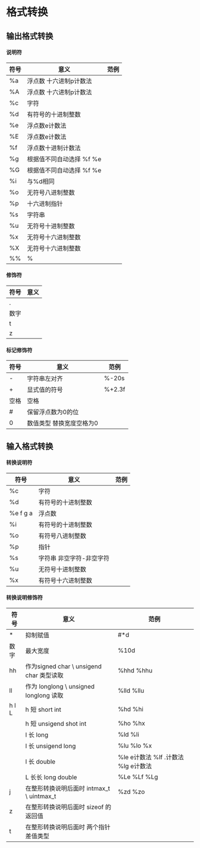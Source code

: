 # 格式转换
## 输出格式转换
#### 说明符
| 符号 | 意义                     | 范例 |
| ---- | ------------------------ | ---- |
| %a   | 浮点数 十六进制p计数法   |      |
| %A   | 浮点数 十六进制p计数法   |      |
| %c   | 字符                     |      |
| %d   | 有符号的十进制整数       |      |
| %e   | 浮点数e计数法            |      |
| %E   | 浮点数e计数法            |      |
| %f   | 浮点数十进制计数法       |      |
| %g   | 根据值不同自动选择 %f %e |      |
| %G   | 根据值不同自动选择 %f %e |      |
| %i   | 与%d相同                 |      |
| %o   | 无符号八进制整数         |      |
| %p   | 十六进制指针             |      |
| %s   | 字符串                   |      |
| %u   | 无符号十进制整数         |      |
| %x   | 无符号十六进制整数       |      |
| %X   | 无符号十六进制整数       |      |
| %%   | %                        |      |

#### 修饰符
| 符号 | 意义 |
| ---- | ---- |
| .    |
| 数字 |
| t    |
| z    |

#### 标记修饰符 
 | 符号 | 意义                     | 范例   |
 | ---- | ------------------------ | ------ |
 | -    | 字符串左对齐             | %-20s  |
 | +    | 显式值的符号             | %+2.3f |
 | 空格 | 空格                     |
 | #    | 保留浮点数为0的位        |        |
 | 0    | 数值类型 替换宽度空格为0 |        |

## 输入格式转换
#### 转换说明符
| 符号     | 意义                     | 范例 |
| -------- | ------------------------ | ---- |
| %c       | 字符                     |      |
| %d       | 有符号的十进制整数       |      |
| %e f g a | 浮点数                   |      |
| %i       | 有符号的十进制整数       |      |
| %o       | 有符号八进制整数         |      |
| %p       | 指针                     |      |
| %s       | 字符串 非空字符-非空字符 |      |
| %u       | 无符号十进制整数         |      |
| %x       | 有符号十六进制整数       |      |
#### 转换说明修饰符
| 符号  | 意义                                      | 范例                                 |
| ----- | ----------------------------------------- | ------------------------------------ |
| *     | 抑制赋值                                  | #*d                                  |
| 数字  | 最大宽度                                  | %10d                                 |
| hh    | 作为signed char \ unsigend char 类型读取  | %hhd %hhu                            |
| ll    | 作为 longlong \ unsigned longlong 读取    | %lld %llu                            |
| h l L | h 短     short int                        | %hd %hi                              |
|       | h 短  unsigend shot int                   | %ho %hx                              |
|       | l 长  long                                | %ld %li                              |
|       | l 长  unsigend long                       | %lu %lo %x                           |
|       | l 长  double                              | %le e计数法  %lf .计数法 %lg e计数法 |
|       | L 长长  long double                       | %Le %Lf %Lg                          |
| j     | 在整形转换说明后面时 intmax_t \ uintmax_t | %zd  %zo                             |
| z     | 在整形转换说明后面时 sizeof 的返回值      |                                      |
| t     | 在整形转换说明后面时 两个指针差值类型     |                                      |